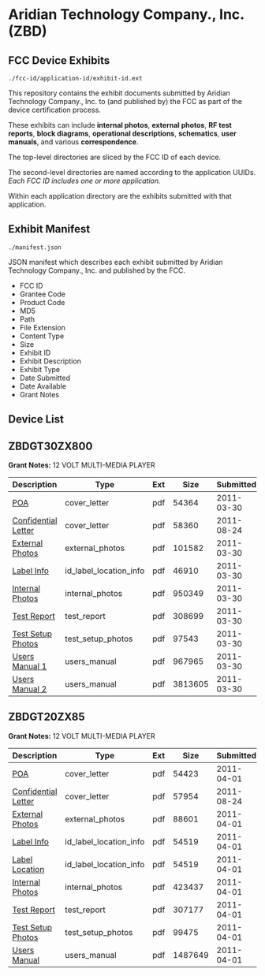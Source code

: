 # Aridian Technology Company., Inc. (ZBD)
## FCC Device Exhibits

```
./fcc-id/application-id/exhibit-id.ext
```

This repository contains the exhibit documents submitted by Aridian Technology Company., Inc. to (and published by) the FCC as part of the device certification process.

These exhibits can include **internal photos**, **external photos**, **RF test reports**, **block diagrams**, **operational descriptions**, **schematics**, **user manuals**, and various **correspondence**.

The top-level directories are sliced by the FCC ID of each device.

The second-level directories are named according to the application UUIDs. *Each FCC ID includes one or more application.*

Within each application directory are the exhibits submitted with that application. 

## Exhibit Manifest

```
./manifest.json
```

JSON manifest which describes each exhibit submitted by Aridian Technology Company., Inc. and published by the FCC.

- FCC ID
- Grantee Code
- Product Code
- MD5
- Path
- File Extension
- Content Type
- Size
- Exhibit ID
- Exhibit Description
- Exhibit Type
- Date Submitted
- Date Available
- Grant Notes

## Device List
## ZBDGT30ZX800
**Grant Notes:** 12 VOLT MULTI-MEDIA PLAYER

| Description | Type | Ext | Size | Submitted | Available |
| ----------- | ---- | --- | ---- | --------- | --------- |
| [POA](ZBDGT30ZX800/788a7e67158be1bfeaed3148415c107f/1440328.pdf) | cover_letter | pdf | 54364 | 2011-03-30 | 2011-03-30 |
| [Confidential Letter](ZBDGT30ZX800/788a7e67158be1bfeaed3148415c107f/1528676.pdf) | cover_letter | pdf | 58360 | 2011-08-24 | 2011-03-30 |
| [External Photos](ZBDGT30ZX800/788a7e67158be1bfeaed3148415c107f/1440324.pdf) | external_photos | pdf | 101582 | 2011-03-30 | 2011-03-30 |
| [Label Info](ZBDGT30ZX800/788a7e67158be1bfeaed3148415c107f/1440326.pdf) | id_label_location_info | pdf | 46910 | 2011-03-30 | 2011-03-30 |
| [Internal Photos](ZBDGT30ZX800/788a7e67158be1bfeaed3148415c107f/1440325.pdf) | internal_photos | pdf | 950349 | 2011-03-30 | 2011-03-30 |
| [Test Report](ZBDGT30ZX800/788a7e67158be1bfeaed3148415c107f/1440330.pdf) | test_report | pdf | 308699 | 2011-03-30 | 2011-03-30 |
| [Test Setup Photos](ZBDGT30ZX800/788a7e67158be1bfeaed3148415c107f/1440331.pdf) | test_setup_photos | pdf | 97543 | 2011-03-30 | 2011-03-30 |
| [Users Manual 1](ZBDGT30ZX800/788a7e67158be1bfeaed3148415c107f/1440332.pdf) | users_manual | pdf | 967965 | 2011-03-30 | 2011-03-30 |
| [Users Manual 2](ZBDGT30ZX800/788a7e67158be1bfeaed3148415c107f/1440333.pdf) | users_manual | pdf | 3813605 | 2011-03-30 | 2011-03-30 |
## ZBDGT20ZX85
**Grant Notes:** 12 VOLT MULTI-MEDIA PLAYER

| Description | Type | Ext | Size | Submitted | Available |
| ----------- | ---- | --- | ---- | --------- | --------- |
| [POA](ZBDGT20ZX85/5884ba7b057c6215e724b203eb7cea7b/1442251.pdf) | cover_letter | pdf | 54423 | 2011-04-01 | 2011-04-01 |
| [Confidential Letter](ZBDGT20ZX85/5884ba7b057c6215e724b203eb7cea7b/1528675.pdf) | cover_letter | pdf | 57954 | 2011-08-24 | 2011-04-01 |
| [External Photos](ZBDGT20ZX85/5884ba7b057c6215e724b203eb7cea7b/1442246.pdf) | external_photos | pdf | 88601 | 2011-04-01 | 2011-04-01 |
| [Label Info](ZBDGT20ZX85/5884ba7b057c6215e724b203eb7cea7b/1442248.pdf) | id_label_location_info | pdf | 54519 | 2011-04-01 | 2011-04-01 |
| [Label Location](ZBDGT20ZX85/5884ba7b057c6215e724b203eb7cea7b/1442248.pdf) | id_label_location_info | pdf | 54519 | 2011-04-01 | 2011-04-01 |
| [Internal Photos](ZBDGT20ZX85/5884ba7b057c6215e724b203eb7cea7b/1442247.pdf) | internal_photos | pdf | 423437 | 2011-04-01 | 2011-04-01 |
| [Test Report](ZBDGT20ZX85/5884ba7b057c6215e724b203eb7cea7b/1442253.pdf) | test_report | pdf | 307177 | 2011-04-01 | 2011-04-01 |
| [Test Setup Photos](ZBDGT20ZX85/5884ba7b057c6215e724b203eb7cea7b/1442254.pdf) | test_setup_photos | pdf | 99475 | 2011-04-01 | 2011-04-01 |
| [Users Manual](ZBDGT20ZX85/5884ba7b057c6215e724b203eb7cea7b/1442255.pdf) | users_manual | pdf | 1487649 | 2011-04-01 | 2011-04-01 |
